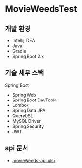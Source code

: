 # MovieWeedsTest

## 개발 환경

* Intellij IDEA
* Java
* Gradle
* Spring Boot 2.x

## 기술 세부 스택

Spring Boot

* Spring Web
* Spring Boot DevTools
* Lombok
* Spring Data JPA
* QueryDSL
* MySQL Driver
* Spring Security
* JWT


## api 문서 

* [movieWeeds-api.xlsx](https://github.com/ggmcjy94/MovieWeedsTest/files/9797145/movieWeeds-api.xlsx)
